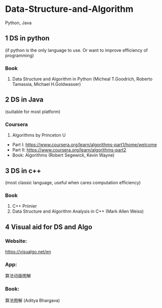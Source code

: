 # Data-Structure-and-Algorithm
Python, Java

## 1 DS in python 
(if python is the only language to use. Or want to improve efficiency of programming)

### Book
1) Data Structure and Algorithm in Python (Micheal T.Goodrich, Roberto Tamassia, Michael H.Goldwasser)


## 2 DS in Java
(suitable for most platform)

### Coursera
1) Algorithms by Princeton U
- Part I: https://www.coursera.org/learn/algorithms-part1/home/welcome
- Part II: https://www.coursera.org/learn/algorithms-part2
- Book: Algorithms (Robert Segewick, Kevin Wayne)

## 3 DS in c++
(most classic language, useful when cares computation efficiency)

### Book
1) C++ Primier 
2) Data Structure and Algorithm Analysis in C++  (Mark Allen Weiss)

## 4 Visual aid for DS and Algo

### Website:
https://visualgo.net/en

### App: 
算法动画图解

### Book:
算法图解 (Aditya Bhargava)

